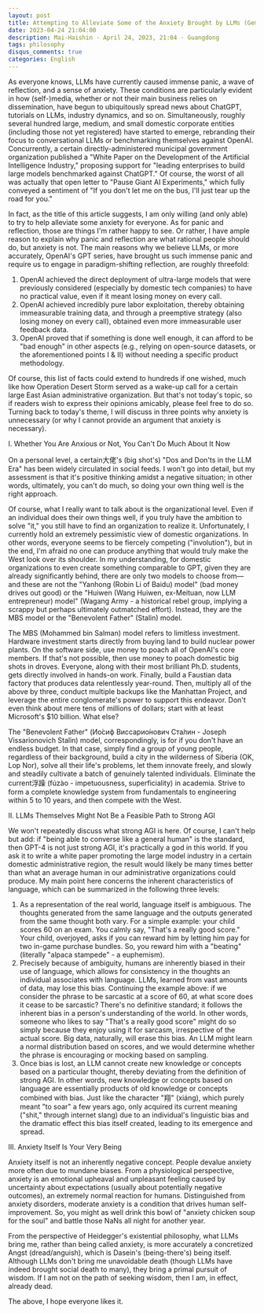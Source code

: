 ```yaml
---
layout: post
title: Attempting to Alleviate Some of the Anxiety Brought by LLMs (Gemini 2.5 Pro Translated Version)
date: 2023-04-24 21:04:00
description: Mai-Haishin · April 24, 2023, 21:04 · Guangdong
tags: philosophy
disqus_comments: true
categories: English
---
```


As everyone knows, LLMs have currently caused immense panic, a wave of reflection, and a sense of anxiety. These conditions are particularly evident in how (self-)media, whether or not their main business relies on dissemination, have begun to ubiquitously spread news about ChatGPT, tutorials on LLMs, industry dynamics, and so on. Simultaneously, roughly several hundred large, medium, and small domestic corporate entities (including those not yet registered) have started to emerge, rebranding their focus to conversational LLMs or benchmarking themselves against OpenAI. Concurrently, a certain directly-administered municipal government organization published a "White Paper on the Development of the Artificial Intelligence Industry," proposing support for "leading enterprises to build large models benchmarked against ChatGPT." Of course, the worst of all was actually that open letter to "Pause Giant AI Experiments," which fully conveyed a sentiment of "If you don't let me on the bus, I'll just tear up the road for you."

In fact, as the title of this article suggests, I am only willing (and only able) to try to help alleviate some anxiety for everyone. As for panic and reflection, those are things I'm rather happy to see. Or rather, I have ample reason to explain why panic and reflection are what rational people should do, but anxiety is not. The main reasons why we believe LLMs, or more accurately, OpenAI's GPT series, have brought us such immense panic and require us to engage in paradigm-shifting reflection, are roughly threefold:

1. OpenAI achieved the direct deployment of ultra-large models that were previously considered (especially by domestic tech companies) to have no practical value, even if it meant losing money on every call.
2. OpenAI achieved incredibly pure labor exploitation, thereby obtaining immeasurable training data, and through a preemptive strategy (also losing money on every call), obtained even more immeasurable user feedback data.
3. OpenAI proved that if something is done well enough, it can afford to be "bad enough" in other aspects (e.g., relying on open-source datasets, or the aforementioned points I & II) without needing a specific product methodology.

Of course, this list of facts could extend to hundreds if one wished, much like how Operation Desert Storm served as a wake-up call for a certain large East Asian administrative organization. But that's not today's topic, so if readers wish to express their opinions amicably, please feel free to do so. Turning back to today's theme, I will discuss in three points why anxiety is unnecessary (or why I cannot provide an argument that anxiety is necessary).

I. Whether You Are Anxious or Not, You Can't Do Much About It Now

On a personal level, a certain大佬's (big shot's) "Dos and Don'ts in the LLM Era" has been widely circulated in social feeds. I won't go into detail, but my assessment is that it's positive thinking amidst a negative situation; in other words, ultimately, you can't do much, so doing your own thing well is the right approach.

Of course, what I really want to talk about is the organizational level. Even if an individual does their own things well, if you truly have the ambition to solve "it," you still have to find an organization to realize it. Unfortunately, I currently hold an extremely pessimistic view of domestic organizations. In other words, everyone seems to be fiercely competing ("involution"), but in the end, I'm afraid no one can produce anything that would truly make the West look over its shoulder. In my understanding, for domestic organizations to even create something comparable to GPT, given they are already significantly behind, there are only two models to choose from—and these are not the "Yanhong (Robin Li of Baidu) model" (bad money drives out good) or the "Huiwen (Wang Huiwen, ex-Meituan, now LLM entrepreneur) model" (Wagang Army - a historical rebel group, implying a scrappy but perhaps ultimately outmatched effort). Instead, they are the MBS model or the "Benevolent Father" (Stalin) model.

The MBS (Mohammed bin Salman) model refers to limitless investment. Hardware investment starts directly from buying land to build nuclear power plants. On the software side, use money to poach all of OpenAI's core members. If that's not possible, then use money to poach domestic big shots in droves. Everyone, along with their most brilliant Ph.D. students, gets directly involved in hands-on work. Finally, build a Faustian data factory that produces data relentlessly year-round. Then, multiply all of the above by three, conduct multiple backups like the Manhattan Project, and leverage the entire conglomerate's power to support this endeavor. Don't even think about mere tens of millions of dollars; start with at least Microsoft's $10 billion. What else?

The "Benevolent Father" (Ио́сиф Виссарио́нович Ста́лин - Joseph Vissarionovich Stalin) model, correspondingly, is for if you don't have an endless budget. In that case, simply find a group of young people, regardless of their background, build a city in the wilderness of Siberia (OK, Lop Nor), solve all their life's problems, let them innovate freely, and slowly and steadily cultivate a batch of genuinely talented individuals. Eliminate the current浮躁 (fúzào - impetuousness, superficiality) in academia. Strive to form a complete knowledge system from fundamentals to engineering within 5 to 10 years, and then compete with the West.

II. LLMs Themselves Might Not Be a Feasible Path to Strong AGI

We won't repeatedly discuss what strong AGI is here. Of course, I can't help but add: if "being able to converse like a general human" is the standard, then GPT-4 is not just strong AGI, it's practically a god in this world. If you ask it to write a white paper promoting the large model industry in a certain domestic administrative region, the result would likely be many times better than what an average human in our administrative organizations could produce. My main point here concerns the inherent characteristics of language, which can be summarized in the following three levels:

1. As a representation of the real world, language itself is ambiguous. The thoughts generated from the same language and the outputs generated from the same thought both vary. For a simple example: your child scores 60 on an exam. You calmly say, "That's a really good score." Your child, overjoyed, asks if you can reward him by letting him pay for two in-game purchase bundles. So, you reward him with a "beating" (literally "alpaca stampede" - a euphemism).
2. Precisely because of ambiguity, humans are inherently biased in their use of language, which allows for consistency in the thoughts an individual associates with language. LLMs, learned from vast amounts of data, may lose this bias. Continuing the example above: if we consider the phrase to be sarcastic at a score of 60, at what score does it cease to be sarcastic? There's no definitive standard; it follows the inherent bias in a person's understanding of the world. In other words, someone who likes to say "That's a really good score" might do so simply because they enjoy using it for sarcasm, irrespective of the actual score. Big data, naturally, will erase this bias. An LLM might learn a normal distribution based on scores, and we would determine whether the phrase is encouraging or mocking based on sampling.
3. Once bias is lost, an LLM cannot create new knowledge or concepts based on a particular thought, thereby deviating from the definition of strong AGI. In other words, new knowledge or concepts based on language are essentially products of old knowledge or concepts combined with bias. Just like the character "翔" (xiáng), which purely meant "to soar" a few years ago, only acquired its current meaning ("shit," through internet slang) due to an individual's linguistic bias and the dramatic effect this bias itself created, leading to its emergence and spread.

III. Anxiety Itself Is Your Very Being

Anxiety itself is not an inherently negative concept. People devalue anxiety more often due to mundane biases. From a physiological perspective, anxiety is an emotional upheaval and unpleasant feeling caused by uncertainty about expectations (usually about potentially negative outcomes), an extremely normal reaction for humans. Distinguished from anxiety disorders, moderate anxiety is a condition that drives human self-improvement. So, you might as well drink this bowl of "anxiety chicken soup for the soul" and battle those NaNs all night for another year.

From the perspective of Heidegger's existential philosophy, what LLMs bring me, rather than being called anxiety, is more accurately a concretized Angst (dread/anguish), which is Dasein's (being-there's) being itself. Although LLMs don't bring me unavoidable death (though LLMs have indeed brought social death to many), they bring a primal pursuit of wisdom. If I am not on the path of seeking wisdom, then I am, in effect, already dead.

The above, I hope everyone likes it.

